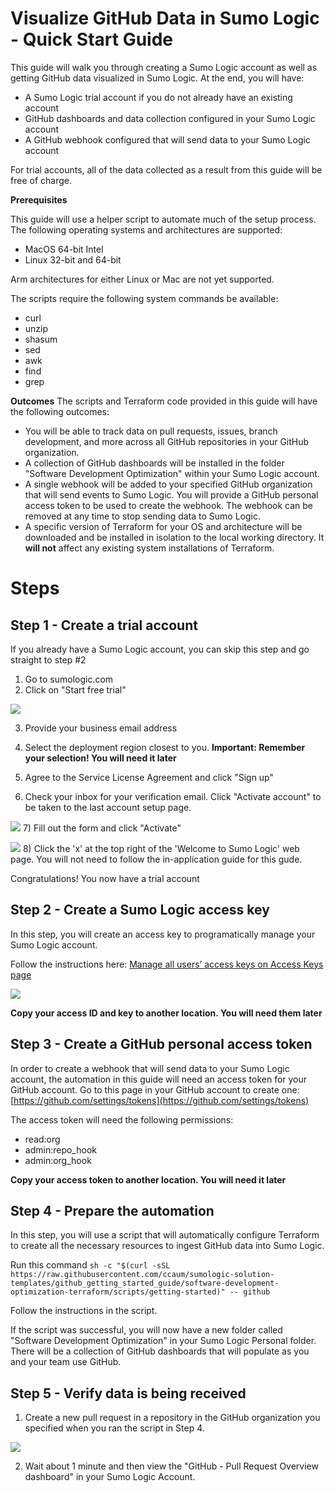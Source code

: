 # Visualize GitHub Data in Sumo Logic - Quick Start Guide

This guide will walk you through creating a Sumo Logic account as well as
getting GitHub data visualized in Sumo Logic. At the end, you will have:

- A Sumo Logic trial account if you do not already have an existing account
- GitHub dashboards and data collection configured in your Sumo Logic account
- A GitHub webhook configured that will send data to your Sumo Logic account

For trial accounts, all of the data collected as a result from this guide will
be free of charge.

**Prerequisites** 

This guide will use a helper script to automate much of the setup process. The
following operating systems and architectures are supported:

- MacOS 64-bit Intel
- Linux 32-bit and 64-bit

Arm architectures for either Linux or Mac are not yet supported.

The scripts require the following system commands be available:
- curl
- unzip
- shasum 
- sed
- awk
- find
- grep

**Outcomes**
The scripts and Terraform code provided in this guide will have the following outcomes:

- You will be able to track data on pull requests, issues, branch development,
  and more across all GitHub repositories in your GitHub organization.
- A collection of GitHub dashboards will be installed in the folder "Software
  Development Optimization" within your Sumo Logic account.
- A single webhook will be added to your specified GitHub organization that
  will send events to Sumo Logic. You will provide a GitHub personal access
  token to be used to create the webhook.  The webhook can be removed at any
  time to stop sending data to Sumo Logic.
- A specific version of Terraform for your OS and architecture will be
  downloaded and be installed in isolation to the local working directory. It
  **will not** affect any existing system installations of Terraform.


# Steps

## Step 1 - Create a trial account
If you already have a Sumo Logic account, you can skip this step and go straight to step #2

1) Go to sumologic.com
2) Click on "Start free trial"

![](/resources/start-free-trial.png)

3) Provide your business email address
4) Select the deployment region closest to you. **Important: Remember your selection! You will need it later**
5) Agree to the Service License Agreement and click "Sign up"

6) Check your inbox for your verification email. Click "Activate account" to be taken to the last account setup page.

![](/resources/activate-sumo-trial-account.png)
7) Fill out the form and click "Activate"

![](/resources/activate-trial.gif)
8) Click the 'x' at the top right of the 'Welcome to Sumo Logic' web page. You will not need to follow the in-application guide for this gude.

Congratulations! You now have a trial account

## Step 2 - Create a Sumo Logic access key
In this step, you will create an access key to programatically manage your Sumo Logic account.

Follow the instructions here: [Manage all users’ access keys on Access Keys page](https://help.sumologic.com/Manage/Security/Access-Keys#manage-all-users%E2%80%99-access-keys-on-access-keys-page)

![](/resources/create-access-key.gif)

**Copy your access ID and key to another location. You will need them later**

## Step 3 - Create a GitHub personal access token

In order to create a webhook that will send data to your Sumo Logic account,
the automation in this guide will need an access token for your GitHub account.
Go to this page in your GitHub account to create one:
[https://github.com/settings/tokens](https://github.com/settings/tokens)

The access token will need the following permissions:

- read:org
- admin:repo_hook
- admin:org_hook

**Copy your access token to another location. You will need it later**

## Step 4 - Prepare the automation

In this step, you will use a script that will automatically configure Terraform
to create all the necessary resources to ingest GitHub data into Sumo Logic.

Run this command `sh -c "$(curl -sSL https://raw.githubusercontent.com/ccaum/sumologic-solution-templates/github_getting_started_guide/software-development-optimization-terraform/scripts/getting-started)" -- github`

Follow the instructions in the script.

If the script was successful, you will now have a new folder called "Software
Development Optimization" in your Sumo Logic Personal folder. There will be a
collection of GitHub dashboards that will populate as you and your team use
GitHub.

## Step 5 - Verify data is being received

1) Create a new pull request in a repository in the GitHub organization you specified when you ran the script in Step 4.

![](/resources/github-pull-requests-dashboard.gif)

2) Wait about 1 minute and then view the "GitHub - Pull Request Overview dashboard" in your Sumo Logic Account.
